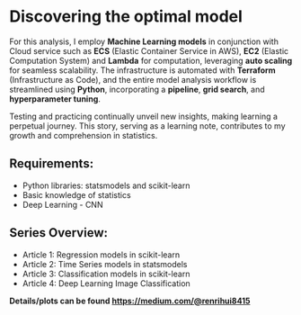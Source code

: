 # Discovering the optimal model

For this analysis, I employ **Machine Learning models** in conjunction with Cloud service such as **ECS** (Elastic Container Service in AWS), **EC2** (Elastic Computation System) and **Lambda** for computation, leveraging **auto scaling** for seamless scalability. The infrastructure is automated with **Terraform** (Infrastructure as Code), and the entire model analysis workflow is streamlined using **Python**, incorporating a **pipeline**, **grid search**, and **hyperparameter tuning**.

Testing and practicing continually unveil new insights, making learning a perpetual journey. This story, serving as a learning note, contributes to my growth and comprehension in statistics.

## Requirements:

- Python libraries: statsmodels and scikit-learn
- Basic knowledge of statistics
- Deep Learning - CNN 

## Series Overview:

- Article 1: Regression models in scikit-learn
- Article 2: Time Series models in statsmodels
- Article 3: Classification models in scikit-learn
- Article 4: Deep Learning Image Classification

**Details/plots can be found https://medium.com/@renrihui8415**
